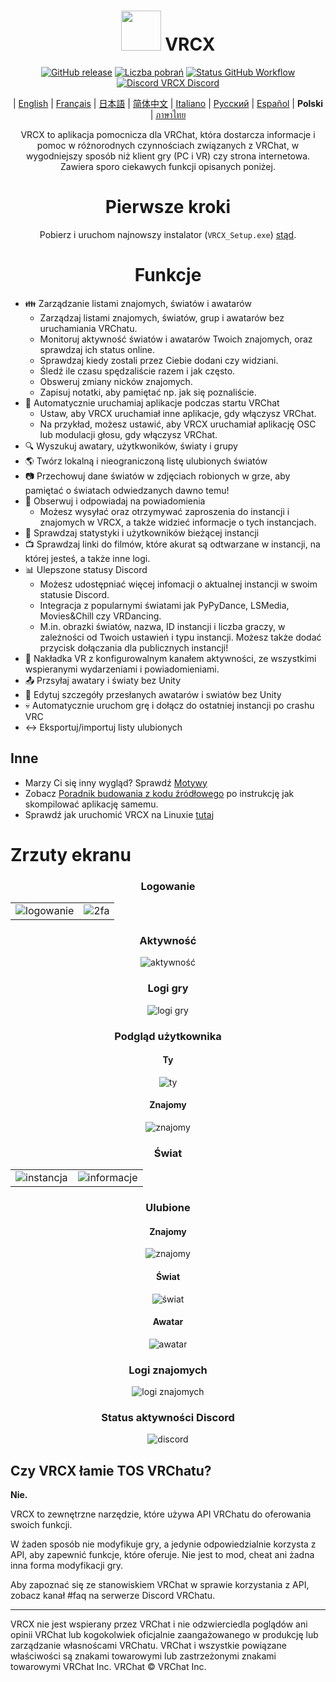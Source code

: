 <div align="center">

# <img src="https://raw.githubusercontent.com/vrcx-team/VRCX/master/VRCX.ico" width="64" height="64"> </img> VRCX

[![GitHub release](https://img.shields.io/github/release/vrcx-team/VRCX.svg)](https://github.com/vrcx-team/VRCX/releases/latest)
[![Liczba pobrań](https://img.shields.io/github/downloads/vrcx-team/VRCX/total?color=6451f1)](https://github.com/vrcx-team/VRCX/releases/latest)
[![Status GitHub Workflow](https://github.com/vrcx-team/VRCX/actions/workflows/github_actions.yml/badge.svg)](https://github.com/vrcx-team/VRCX/actions/workflows/github_actions.yml)
[![Discord VRCX Discord](https://img.shields.io/discord/854071236363550763?color=%237289DA&logo=discord&logoColor=white&label=discord)](https://vrcx.app/discord)

| [English](./README.md) | [Français](./README.fr.md) | [日本語](./README.jp.md) | [简体中文](./README.zh_CN.md) | [Italiano](./README.it.md) | [Русский](./README.ru_RU.md) | [Español](./README.es.md) | **Polski** | [ภาษาไทย](./README.th.md)

VRCX to aplikacja pomocnicza dla VRChat, która dostarcza informacje i pomoc w różnorodnych czynnościach związanych z VRChat, w wygodniejszy sposób niż klient gry (PC i VR) czy strona internetowa. Zawiera sporo ciekawych funkcji opisanych poniżej.

# Pierwsze kroki

<div align="center">

Pobierz i uruchom najnowszy instalator (`VRCX_Setup.exe`) [stąd](https://github.com/vrcx-team/VRCX/releases/latest).

# Funkcje

<div align="left">

- :family: Zarządzanie listami znajomych, światów i awatarów
    - Zarządzaj listami znajomych, światów, grup i awatarów bez uruchamiania VRChatu.
    - Monitoruj aktywność światów i awatarów Twoich znajomych, oraz sprawdzaj ich status online.
    - Sprawdzaj kiedy zostali przez Ciebie dodani czy widziani.
    - Śledź ile czasu spędzaliście razem i jak często.
    - Obsweruj zmiany nicków znajomych.
    - Zapisuj notatki, aby pamiętać np. jak się poznaliście.
- :electric_plug: Automatycznie uruchamiaj aplikacje podczas startu VRChat
    - Ustaw, aby VRCX uruchamiał inne aplikacje, gdy włączysz VRChat.
    - Na przykład, możesz ustawić, aby VRCX uruchamiał aplikację OSC lub modulacji głosu, gdy włączysz VRChat.
- :mag: Wyszukuj awatary, użytkwoników, światy i grupy
- :earth_americas: Twórz lokalną i nieograniczoną listę ulubionych światów
- :camera: Przechowuj dane światów w zdjęciach robionych w grze, aby pamiętać o światach odwiedzanych dawno temu!
- :bell: Obserwuj i odpowiadaj na powiadomienia
    - Możesz wysyłać oraz otrzymywać zaproszenia do instancji i znajomych w VRCX, a także widzieć informacje o tych instancjach.
- :scroll: Sprawdzaj statystyki i użytkowników bieżącej instancji
- :tv: Sprawdzaj linki do filmów, które akurat są odtwarzane w instancji, na której jesteś, a także inne logi.
- :bar_chart: Ulepszone statusy Discord
    - Możesz udostępniać więcej infomacji o aktualnej instancji w swoim statusie Discord.
    - Integracja z popularnymi światami jak PyPyDance, LSMedia, Movies&Chill czy VRDancing.
    - M.in. obrazki światów, nazwa, ID instancji i liczba graczy, w zależności od Twoich ustawień i typu instancji. Możesz także dodać przycisk dołączania dla publicznych instancji!
- :crystal_ball: Nakładka VR z konfigurowalnym kanałem aktywności, ze wszystkimi wspieranymi wydarzeniami i powiadomieniami.
- :outbox_tray: Przsyłaj awatary i światy bez Unity
- :page_facing_up: Edytuj szczegóły przesłanych awatarów i swiatów bez Unity
- :skull: Automatycznie uruchom grę i dołącz do ostatniej instancji po crashu VRC
- :left_right_arrow: Eksportuj/importuj listy ulubionych

## Inne

- Marzy Ci się inny wygląd? Sprawdź [Motywy](https://github.com/vrcx-team/VRCX/wiki/Themes)
- Zobacz [Poradnik budowania z kodu źródłowego](https://github.com/vrcx-team/VRCX/wiki/Building-from-source) po instrukcję jak skompilować aplikację samemu.
- Sprawdź jak uruchomić VRCX na Linuxie [tutaj](https://github.com/vrcx-team/VRCX/wiki/Running-VRCX-on-Linux)

# Zrzuty ekranu

<div align="center">

<h3>Logowanie</h3>

<table>
  <tr>
    <td align="center"><img src="https://github-production-user-asset-6210df.s3.amazonaws.com/82102170/251994190-5e6a961e-b2fe-4d3b-bf66-455d8626b8bf.png" alt="logowanie"></td>
    <td align="center"><img src="https://github-production-user-asset-6210df.s3.amazonaws.com/82102170/251994414-a21faf59-6199-45de-94e7-a093a6b8c0ac.png" alt="2fa"></td>
  </tr>
</table>

<h3>Aktywność</h3>

<img src="https://github-production-user-asset-6210df.s3.amazonaws.com/82102170/251987020-9839a2c9-47db-4271-b1bf-8e07669a7056.png" alt="aktywność">

<h3>Logi gry</h3>

<img src="https://github-production-user-asset-6210df.s3.amazonaws.com/82102170/251987498-b82266ed-131d-42ad-be2f-b167f24acf9f.png" alt="logi gry">

<h3>Podgląd użytkownika</h3>

<h4>Ty</h4>

<img src="https://github-production-user-asset-6210df.s3.amazonaws.com/82102170/251990237-0c863d27-141c-4447-82de-4279ab8973ea.png" alt="ty">

<h4>Znajomy</h4>

<img src="https://github-production-user-asset-6210df.s3.amazonaws.com/82102170/251989666-8f918786-e632-451d-be29-f92d2c681b80.png" alt="znajomy">

<h3>Świat</h3>

<table>
  <tr>
    <td align="center"><img src="https://github-production-user-asset-6210df.s3.amazonaws.com/82102170/251991003-37a986bb-470c-442b-8ada-31918f7b2017.png" alt="instancja"></td>
    <td align="center"><img src="https://github-production-user-asset-6210df.s3.amazonaws.com/82102170/251991217-0d40846f-ac08-48c0-8e4d-18c35fe0999b.png" alt="informacje"></td>
  </tr>
</table>

<h3>Ulubione</h3>

<h4>Znajomy</h4>

<img src="https://github-production-user-asset-6210df.s3.amazonaws.com/82102170/251992424-ba406d0f-787e-4e2d-89bd-4caa0a05d31f.png" alt="znajomy">

<h4>Świat</h4>

<img src="https://github-production-user-asset-6210df.s3.amazonaws.com/82102170/251992950-8f2c6cdc-dc9a-4a60-b59f-9fa80d071359.png" alt="świat">

<h4>Awatar</h4>

<img src="https://github-production-user-asset-6210df.s3.amazonaws.com/82102170/251993408-66d11100-15a8-484f-b9fd-82be1516c9be.png" alt="awatar">

<h3>Logi znajomych</h3>

<img src="https://github-production-user-asset-6210df.s3.amazonaws.com/82102170/251993741-e2033095-4ceb-4552-8b79-9285325c1e49.png" alt="logi znajomych">

<h3>Status aktywności Discord</h3>

<img src="https://github-production-user-asset-6210df.s3.amazonaws.com/82102170/251997318-5a71249c-59fc-4ad6-9194-d6b1d4165600.png" alt="discord">

<!-- The other images will be similar to this -->
</div>

## Czy VRCX łamie TOS VRChatu?

**Nie.**

VRCX to zewnętrzne narzędzie, które używa API VRChatu do oferowania swoich funkcji.

W żaden sposób nie modyfikuje gry, a jedynie odpowiedzialnie korzysta z API, aby zapewnić funkcje, które oferuje. Nie jest to mod, cheat ani żadna inna forma modyfikacji gry.

Aby zapoznać się ze stanowiskiem VRChat w sprawie korzystania z API, zobacz kanał #faq na serwerze Discord VRChatu.

---

VRCX nie jest wspierany przez VRChat i nie odzwierciedla poglądów ani opinii VRChat lub kogokolwiek oficjalnie zaangażowanego w produkcję lub zarządzanie własnoścami VRChatu. VRChat i wszystkie powiązane właściwości są znakami towarowymi lub zastrzeżonymi znakami towarowymi VRChat Inc. VRChat © VRChat Inc.

